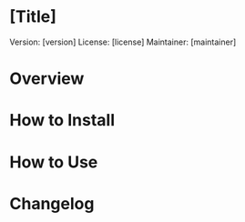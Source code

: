 # [Title]

Version: [version]
License: [license]
Maintainer: [maintainer]

# Overview

# How to Install

# How to Use

# Changelog
